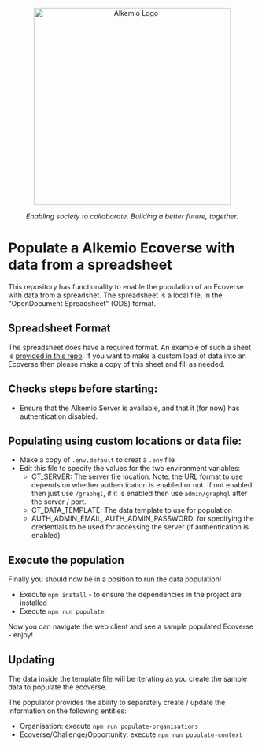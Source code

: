 <p align="center">
  <a href="http://alkem.io/" target="blank"><img src="https://alkem.io/uploads/logos/alkemio-logo.svg" width="400" alt="Alkemio Logo" /></a>
</p>
<p align="center"><i>Enabling society to collaborate. Building a better future, together.</i></p>

# Populate a Alkemio Ecoverse with data from a spreadsheet
This repository has functionality to enable the population of an Ecoverse with data from a spreadshet. The spreadsheet is a local file, in the "OpenDocument Spreadsheet" (ODS) format.

## Spreadsheet Format

The spreadsheet does have a required format. An example of such a sheet is [provided in this repo](https://github.com/alkem-io/populator/blob/develop/alkemio-sdgs.ods). If you want to make a custom load of data into an Ecoverse then please make a copy of this sheet and fill as needed.

## Checks steps before starting:
* Ensure that the Alkemio Server is available, and that it (for now) has authentication disabled.

## Populating using custom locations or data file:
* Make a copy of `.env.default` to creat a `.env` file
* Edit this file to specify the values for the two environment variables:
    * CT_SERVER: The server file location. Note: the URL format to use depends on whether authentication is enabled or not. If not enabled then just use `/graphql`, if it is enabled then use `admin/graphql` after the server / port.
    * CT_DATA_TEMPLATE: The data template to use for population
    * AUTH_ADMIN_EMAIL, AUTH_ADMIN_PASSWORD: for specifying the credentials to be used for accessing the server (if authentication is enabled)

## Execute the population
Finally you should now be in a position to run the data population!
* Execute `npm install` - to ensure the dependencies in the project are installed
* Execute `npm run populate`

Now you can navigate the web client and see a sample populated Ecoverse - enjoy!

## Updating
The data inside the template file will be iterating as you create the sample data to populate the ecoverse.

The populator provides the ability to separately create / update the information on the following entities:
* Organisation: execute `npm run populate-organisations`
* Ecoverse/Challenge/Opportunity: execute `npm run populate-context`

